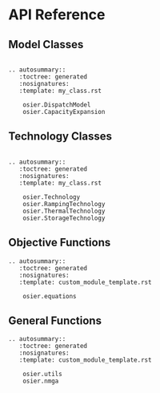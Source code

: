 # API Reference

## Model Classes
```{eval-rst}

.. autosummary::
   :toctree: generated
   :nosignatures:
   :template: my_class.rst

    osier.DispatchModel
    osier.CapacityExpansion
```

## Technology Classes
```{eval-rst}

.. autosummary::
   :toctree: generated
   :nosignatures:
   :template: my_class.rst

    osier.Technology
    osier.RampingTechnology
    osier.ThermalTechnology
    osier.StorageTechnology

```

## Objective Functions
```{eval-rst}
.. autosummary::
   :toctree: generated
   :nosignatures:
   :template: custom_module_template.rst

    osier.equations

```


## General Functions
```{eval-rst}
.. autosummary::
   :toctree: generated
   :nosignatures:
   :template: custom_module_template.rst

    osier.utils
    osier.nmga

```